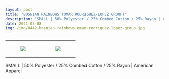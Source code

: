 ```yaml
---
layout: post
title: "BOSNIAN RAINBOWS (OMAR RODRIGUEZ-LOPEZ GROUP)"
description: "SMALL | 50% Polyester / 25% Combed Cotton / 25% Rayon | American Apparel"
date: 2021-03-08
img: /img/0442-bosnian-rainbows-omar-rodriguez-lopez-group.jpg
---
```




<table style="width:100%;"><tr><td style="vertical-align:top;">
      <figure class="tmblr-full" data-orig-height="2048" data-orig-width="1365" data-orig-src="https://concertshirts.netlify.app/shirts/0442/0442-01.jpg"><img src="https://64.media.tumblr.com/a94900fea3050a7bd6f2b5e22f919135/385bbfea1db1afd1-26/s540x810/0279b86610356b57d78eb03bd07bba58d894d407.jpg" data-orig-height="2048" data-orig-width="1365" data-orig-src="https://concertshirts.netlify.app/shirts/0442/0442-01.jpg"/></figure></td>
    <td style="vertical-align:top;">
      <figure class="tmblr-full" data-orig-height="2048" data-orig-width="1365" data-orig-src="https://concertshirts.netlify.app/shirts/0442/0442-02.jpg"><img src="https://64.media.tumblr.com/44bf453f8e3744f60eabdffc585124a2/385bbfea1db1afd1-88/s540x810/7207b96126cb0d2136b3de3061ebfcc695177246.jpg" data-orig-height="2048" data-orig-width="1365" data-orig-src="https://concertshirts.netlify.app/shirts/0442/0442-02.jpg"/></figure></td>
  </tr></table><p>
  SMALL | 50% Polyester / 25% Combed Cotton / 25% Rayon | American Apparel
</p>
